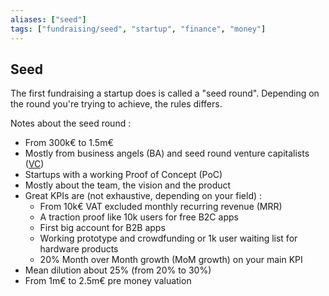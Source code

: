 ```yaml
---
aliases: ["seed"]
tags: ["fundraising/seed", "startup", "finance", "money"]
---
```


## Seed
The first fundraising a startup does is called a "seed round". Depending on the round you're trying to achieve, the rules differs. 

Notes about the seed round :
- From 300k€ to 1.5m€
- Mostly from business angels (BA) and seed round venture capitalists ([VC](VC%20lists.md))
- Startups with a working Proof of Concept (PoC)
- Mostly about the team, the vision and the product
- Great KPIs are (not exhaustive, depending on your field) :
	- From 10k€ VAT excluded monthly recurring revenue (MRR)
	- A traction proof like 10k users for free B2C apps
	- First big account for B2B apps
	- Working prototype and crowdfunding or 1k user waiting list for hardware products
	- 20% Month over Month growth (MoM growth) on your main KPI
- Mean dilution about 25% (from 20% to 30%)
- From 1m€ to 2.5m€ pre money valuation